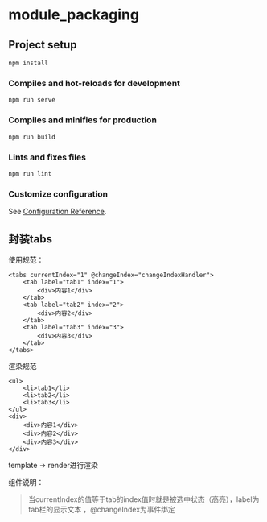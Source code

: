 # module_packaging

## Project setup
```
npm install
```

### Compiles and hot-reloads for development
```
npm run serve
```

### Compiles and minifies for production
```
npm run build
```

### Lints and fixes files
```
npm run lint
```

### Customize configuration
See [Configuration Reference](https://cli.vuejs.org/config/).


## 封装tabs
使用规范：
```
<tabs currentIndex="1" @changeIndex="changeIndexHandler">
    <tab label="tab1" index="1">
        <div>内容1</div>
    </tab>
    <tab label="tab2" index="2">
        <div>内容2</div>
    </tab>
    <tab label="tab3" index="3">
        <div>内容3</div>
    </tab>
</tabs>
```

渲染规范
```
<ul>
    <li>tab1</li>
    <li>tab2</li>
    <li>tab3</li>
</ul>
<div>
    <div>内容1</div>
    <div>内容2</div>
    <div>内容3</div>
</div>
```
template -> render进行渲染

组件说明：
> 当currentIndex的值等于tab的index值时就是被选中状态（高亮），label为tab栏的显示文本 ，@changeIndex为事件绑定